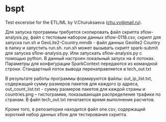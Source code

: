 # bspt
Test excersise for the ETL/ML by V.Churuksaeva (chu.vv@mail.ru).


Для запуска программы требуется скопировать файл скрипта sflow-analysis.py, файл с тестовым набором данных sflow-0118.csv, скрипт для запуска run.sh и GeoLite2-Country.mmdb - файл данных Geolite2 Country в папку и запустить run.sh.
run.sh может вызывать скрипт spark-submit для запуска sflow-analysis.py. Или запускать sflow-analysis.py с помощью python. В данный настроен локальный запуск на 4 потоках. Параметры для конфигурации SparkContext передаются из командной строки. Стандартный поток вывода перенаправляется в tech_out.txt

В результате работы программы формируются файлы:
out_ip_list.txt, содержащий сумму размеров пакетов для каждого ip адреса,
out_count_list.txt - сумму размеров пакетов для каждой страны и
countries.png – гистограмма, показывающая распределение трафики по странам.
В файл tech_out.txt печатается время выполнения расчетов. 

Кроме того, в репозитории находится файл one.csv, содержащий короткий набор данных sflow для тестирования скрипта.
